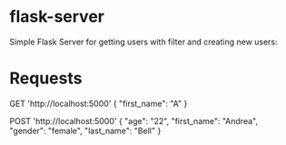 # flask-server
Simple Flask Server for getting users with filter and creating new users:

# Requests
GET 'http://localhost:5000'
{
  "first_name": "A"
}

POST 'http://localhost:5000'
{
        "age": "22",
        "first_name": "Andrea",
        "gender": "female",
        "last_name": "Bell"
}
